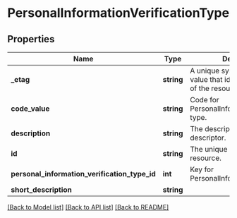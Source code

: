 # PersonalInformationVerificationType

## Properties
Name | Type | Description | Notes
------------ | ------------- | ------------- | -------------
**_etag** | **string** | A unique system-generated value that identifies the version of the resource. | [optional] 
**code_value** | **string** | Code for PersonalInformationVerification type. | 
**description** | **string** | The description of the descriptor. | 
**id** | **string** | The unique identifier of the resource. | 
**personal_information_verification_type_id** | **int** | Key for PersonalInformationVerification | [optional] 
**short_description** | **string** |  | 

[[Back to Model list]](../README.md#documentation-for-models) [[Back to API list]](../README.md#documentation-for-api-endpoints) [[Back to README]](../README.md)


